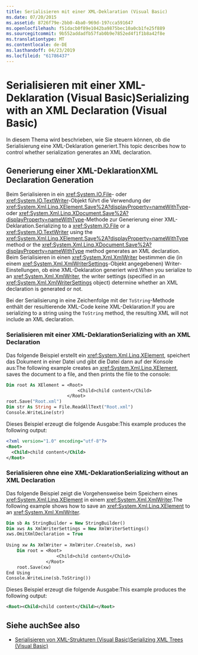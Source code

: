 ```yaml
---
title: Serialisieren mit einer XML-Deklaration (Visual Basic)
ms.date: 07/20/2015
ms.assetid: 8726f79e-2bb0-4ba0-969d-197cca591647
ms.openlocfilehash: f51dacb0f89e1042ba9875bec10a0cb1fe25f889
ms.sourcegitcommit: 9b552addadfb57fab0b9e7852ed4f1f1b8a42f8e
ms.translationtype: MT
ms.contentlocale: de-DE
ms.lasthandoff: 04/23/2019
ms.locfileid: "61786437"
---
```

# <a name="serializing-with-an-xml-declaration-visual-basic"></a><span data-ttu-id="33eb6-102">Serialisieren mit einer XML-Deklaration (Visual Basic)</span><span class="sxs-lookup"><span data-stu-id="33eb6-102">Serializing with an XML Declaration (Visual Basic)</span></span>
<span data-ttu-id="33eb6-103">In diesem Thema wird beschrieben, wie Sie steuern können, ob die Serialisierung eine XML-Deklaration generiert.</span><span class="sxs-lookup"><span data-stu-id="33eb6-103">This topic describes how to control whether serialization generates an XML declaration.</span></span>  
  
## <a name="xml-declaration-generation"></a><span data-ttu-id="33eb6-104">Generierung einer XML-Deklaration</span><span class="sxs-lookup"><span data-stu-id="33eb6-104">XML Declaration Generation</span></span>  
 <span data-ttu-id="33eb6-105">Beim Serialisieren in ein <xref:System.IO.File>- oder <xref:System.IO.TextWriter>-Objekt führt die Verwendung der <xref:System.Xml.Linq.XElement.Save%2A?displayProperty=nameWithType>- oder <xref:System.Xml.Linq.XDocument.Save%2A?displayProperty=nameWithType>-Methode zur Generierung einer XML-Deklaration.</span><span class="sxs-lookup"><span data-stu-id="33eb6-105">Serializing to a <xref:System.IO.File> or a <xref:System.IO.TextWriter> using the <xref:System.Xml.Linq.XElement.Save%2A?displayProperty=nameWithType> method or the <xref:System.Xml.Linq.XDocument.Save%2A?displayProperty=nameWithType> method generates an XML declaration.</span></span> <span data-ttu-id="33eb6-106">Beim Serialisieren in einen <xref:System.Xml.XmlWriter> bestimmen die (in einem <xref:System.Xml.XmlWriterSettings>-Objekt angegebenen) Writer-Einstellungen, ob eine XML-Deklaration generiert wird.</span><span class="sxs-lookup"><span data-stu-id="33eb6-106">When you serialize to an <xref:System.Xml.XmlWriter>, the writer settings (specified in an <xref:System.Xml.XmlWriterSettings> object) determine whether an XML declaration is generated or not.</span></span>  
  
 <span data-ttu-id="33eb6-107">Bei der Serialisierung in eine Zeichenfolge mit der `ToString`-Methode enthält der resultierende XML-Code keine XML-Deklaration.</span><span class="sxs-lookup"><span data-stu-id="33eb6-107">If you are serializing to a string using the `ToString` method, the resulting XML will not include an XML declaration.</span></span>  
  
### <a name="serializing-with-an-xml-declaration"></a><span data-ttu-id="33eb6-108">Serialisieren mit einer XML-Deklaration</span><span class="sxs-lookup"><span data-stu-id="33eb6-108">Serializing with an XML Declaration</span></span>  
 <span data-ttu-id="33eb6-109">Das folgende Beispiel erstellt ein <xref:System.Xml.Linq.XElement>, speichert das Dokument in einer Datei und gibt die Datei dann auf der Konsole aus:</span><span class="sxs-lookup"><span data-stu-id="33eb6-109">The following example creates an <xref:System.Xml.Linq.XElement>, saves the document to a file, and then prints the file to the console:</span></span>  
  
```vb  
Dim root As XElement = <Root>  
                           <Child>child content</Child>  
                       </Root>  
root.Save("Root.xml")  
Dim str As String = File.ReadAllText("Root.xml")  
Console.WriteLine(str)  
```  
  
 <span data-ttu-id="33eb6-110">Dieses Beispiel erzeugt die folgende Ausgabe:</span><span class="sxs-lookup"><span data-stu-id="33eb6-110">This example produces the following output:</span></span>  
  
```xml  
<?xml version="1.0" encoding="utf-8"?>  
<Root>  
  <Child>child content</Child>  
</Root>  
```  
  
### <a name="serializing-without-an-xml-declaration"></a><span data-ttu-id="33eb6-111">Serialisieren ohne eine XML-Deklaration</span><span class="sxs-lookup"><span data-stu-id="33eb6-111">Serializing without an XML Declaration</span></span>  
 <span data-ttu-id="33eb6-112">Das folgende Beispiel zeigt die Vorgehensweise beim Speichern eines <xref:System.Xml.Linq.XElement> in einem <xref:System.Xml.XmlWriter>.</span><span class="sxs-lookup"><span data-stu-id="33eb6-112">The following example shows how to save an <xref:System.Xml.Linq.XElement> to an <xref:System.Xml.XmlWriter>.</span></span>  
  
```vb  
Dim sb As StringBuilder = New StringBuilder()  
Dim xws As XmlWriterSettings = New XmlWriterSettings()  
xws.OmitXmlDeclaration = True  
  
Using xw As XmlWriter = XmlWriter.Create(sb, xws)  
    Dim root = <Root>  
                   <Child>child content</Child>  
               </Root>  
    root.Save(xw)  
End Using  
Console.WriteLine(sb.ToString())  
```  
  
 <span data-ttu-id="33eb6-113">Dieses Beispiel erzeugt die folgende Ausgabe:</span><span class="sxs-lookup"><span data-stu-id="33eb6-113">This example produces the following output:</span></span>  
  
```xml  
<Root><Child>child content</Child></Root>  
```  
  
## <a name="see-also"></a><span data-ttu-id="33eb6-114">Siehe auch</span><span class="sxs-lookup"><span data-stu-id="33eb6-114">See also</span></span>

- [<span data-ttu-id="33eb6-115">Serialisieren von XML-Strukturen (Visual Basic)</span><span class="sxs-lookup"><span data-stu-id="33eb6-115">Serializing XML Trees (Visual Basic)</span></span>](../../../../visual-basic/programming-guide/concepts/linq/serializing-xml-trees.md)
